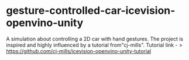 # gesture-controlled-car-icevision-openvino-unity
A simulation about controlling a 2D car with hand gestures. The project is inspired and highly influenced by a tutorial from"cj-mills".
Tutorial link - > https://github.com/cj-mills/icevision-openvino-unity-tutorial
